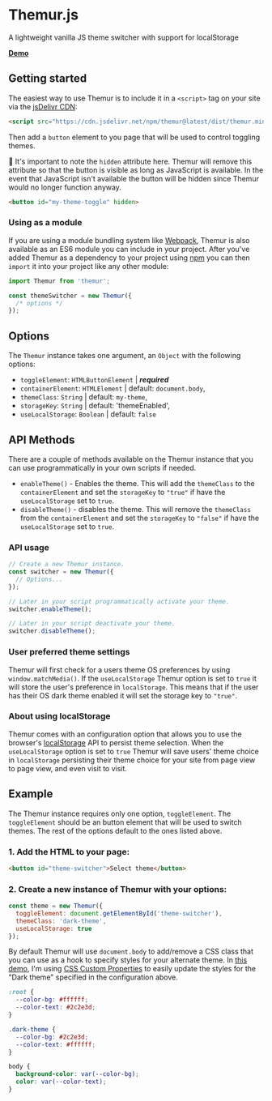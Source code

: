 # Themur.js
A lightweight vanilla JS theme switcher with support for localStorage

[**Demo**](https://levimcg.github.io/themur/)

## Getting started
The easiest way to use Themur is to include it in a `<script>` tag on your site via the [jsDelivr CDN](https://cdn.jsdelivr.net/npm/themur@latest/dist/themur.min.js):

```html
<script src="https://cdn.jsdelivr.net/npm/themur@latest/dist/themur.min.js"></script>
```

Then add a `button` element to you page that will be used to control toggling themes.

🚨 It's important to note the `hidden` attribute here. Themur will remove this attribute so that the button is visible as long as JavaScript is available. In the event that JavaScript isn't available the button will be hidden since Themur would no longer function anyway.

```html
<button id="my-theme-toggle" hidden>
```

### Using as a module
If you are using a module bundling system like [Webpack](https://webpack.js.org/), Themur is also available as an ES6 module you can include in your project. After you've added Themur as a dependency to your project using [npm](https://www.npmjs.com/) you can then `import` it into your project like any other module:

```js
import Themur from 'themur';

const themeSwitcher = new Themur({
  /* options */
});
```

## Options
The `Themur` instance takes one argument, an `Object` with the following options:

- `toggleElement`: `HTMLButtonElement` | _**required**_
- `containerElement`: `HTMLElement` | default: `document.body`,
- `themeClass`: `String` | default: `my-theme`,
- `storageKey`: `String` | default: 'themeEnabled',
- `useLocalStorage`: `Boolean` | default: `false`

## API Methods
There are a couple of methods available on the Themur instance that you can use programmatically in your own scripts if needed.

- `enableTheme()` - Enables the theme. This will add the `themeClass` to the `containerElement` and set the `storageKey` to `"true"` if have the `useLocalStorage` set to `true`.
- `disableTheme()` - disables the theme. This will remove the `themeClass` from the `containerElement` and set the `storageKey` to `"false"` if have the `useLocalStorage` set to `true`.

### API usage
```javascript
// Create a new Themur instance.
const switcher = new Themur({
  // Options...
});

// Later in your script programmatically activate your theme.
switcher.enableTheme(); 

// Later in your script deactivate your theme.
switcher.disableTheme(); 
```

### User preferred theme settings
Themur will first check for a users theme OS preferences by using `window.matchMedia()`. If the `useLocalStorage` Themur option is set to `true` it will store the user's preference in `localStorage`. This means that if the user has their OS dark theme enabled it will set the storage key to `"true"`.

### About using localStorage
Themur comes with an configuration option that allows you to use the browser's [localStorage](https://developer.mozilla.org/en-US/docs/Web/API/Window/localStorage) API to persist theme selection. When the `useLocalStorage` option is set to `true` Themur will save users' theme choice in `localStorage` persisting their theme choice for your site from page view to page view, and even visit to visit.

## Example
The Themur instance requires only one option, `toggleElement`. The `toggleElement` should be an button element that will be used to switch themes. The rest of the options default to the ones listed above.

### 1. Add the HTML to your page:
```html
<button id="theme-switcher">Select theme</button>
```

### 2. Create a new instance of Themur with your options:
```js
const theme = new Themur({
  toggleElement: document.getElementById('theme-switcher'),
  themeClass: 'dark-theme',
  useLocalStorage: true
});
```

By default Themur will use `document.body` to add/remove a CSS class that you can use as a hook to specify styles for your alternate theme. In [this demo](https://levimcg.github.io/themur/), I'm using [CSS Custom Properties](https://developer.mozilla.org/en-US/docs/Web/CSS/Using_CSS_variables) to easily update the styles for the "Dark theme" specified in the configuration above.

```css
:root {
  --color-bg: #ffffff;
  --color-text: #2c2e3d;
}

.dark-theme {
  --color-bg: #2c2e3d;
  --color-text: #ffffff;
}

body {
  background-color: var(--color-bg);
  color: var(--color-text);
}
```